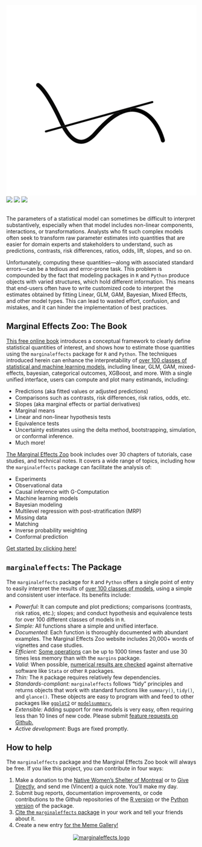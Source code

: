 

![](man/figures/mfx_slopes.png) <br>
<a href = "https://github.com/vincentarelbundock/marginaleffects/blob/main/LICENSE.md" target = "_blank"><img src="https://img.shields.io/badge/license-GPLv3-blue"></a>
<a href = "https://marginaleffects.com" target = "_blank"><img src="https://img.shields.io/static/v1?label=Website&message=Visit&color=blue"></a>
<a href = "https://marginaleffects.com" target = "_blank"><img src="https://cranlogs.r-pkg.org/badges/grand-total/marginaleffects"></a>
<br><br>

The parameters of a statistical model can sometimes be difficult to
interpret substantively, especially when that model includes non-linear
components, interactions, or transformations. Analysts who fit such
complex models often seek to transform raw parameter estimates into
quantities that are easier for domain experts and stakeholders to
understand, such as predictions, contrasts, risk differences, ratios,
odds, lift, slopes, and so on.

Unfortunately, computing these quantities—along with associated standard
errors—can be a tedious and error-prone task. This problem is compounded
by the fact that modeling packages in `R` and `Python` produce objects
with varied structures, which hold different information. This means
that end-users often have to write customized code to interpret the
estimates obtained by fitting Linear, GLM, GAM, Bayesian, Mixed Effects,
and other model types. This can lead to wasted effort, confusion, and
mistakes, and it can hinder the implementation of best practices.

## Marginal Effects Zoo: The Book

[This free online book](https://marginaleffects.com/) introduces a
conceptual framework to clearly define statistical quantities of
interest, and shows how to estimate those quantities using the
`marginaleffects` package for `R` and `Python`. The techniques
introduced herein can enhance the interpretability of [over 100 classes
of statistical and machine learning
models](https://marginaleffects.com/vignettes/supported_models.html),
including linear, GLM, GAM, mixed-effects, bayesian, categorical
outcomes, XGBoost, and more. With a single unified interface, users can
compute and plot many estimands, including:

- Predictions (aka fitted values or adjusted predictions)
- Comparisons such as contrasts, risk differences, risk ratios, odds,
  etc.
- Slopes (aka marginal effects or partial derivatives)
- Marginal means
- Linear and non-linear hypothesis tests
- Equivalence tests
- Uncertainty estimates using the delta method, bootstrapping,
  simulation, or conformal inference.
- Much more!

[The Marginal Effects Zoo](https://marginaleffects.com/) book includes
over 30 chapters of tutorials, case studies, and technical notes. It
covers a wide range of topics, including how the `marginaleffects`
package can facilitate the analysis of:

- Experiments
- Observational data
- Causal inference with G-Computation
- Machine learning models
- Bayesian modeling
- Multilevel regression with post-stratification (MRP)
- Missing data
- Matching
- Inverse probability weighting
- Conformal prediction

[Get started by clicking
here!](https://marginaleffects.com/vignettes/get_started.html)

## `marginaleffects`: The Package

The `marginaleffects` package for `R` and `Python` offers a single point
of entry to easily interpret the results of [over 100 classes of
models,](https://marginaleffects.com/vignettes/supported_models.html)
using a simple and consistent user interface. Its benefits include:

- *Powerful:* It can compute and plot predictions; comparisons
  (contrasts, risk ratios, etc.); slopes; and conduct hypothesis and
  equivalence tests for over 100 different classes of models in `R`.
- *Simple:* All functions share a simple and unified interface.
- *Documented*: Each function is thoroughly documented with abundant
  examples. The Marginal Effects Zoo website includes 20,000+ words of
  vignettes and case studies.
- *Efficient:* [Some
  operations](https://marginaleffects.com/vignettes/performance.html)
  can be up to 1000 times faster and use 30 times less memory than with
  the `margins` package.  
- *Valid:* When possible, [numerical results are
  checked](https://marginaleffects.com/vignettes/supported_models.html)
  against alternative software like `Stata` or other `R` packages.
- *Thin:* The `R` package requires relatively few dependencies.
- *Standards-compliant:* `marginaleffects` follows “tidy” principles and
  returns objects that work with standard functions like `summary()`,
  `tidy()`, and `glance()`. These objects are easy to program with and
  feed to other packages like
  [`ggplot2`](https://marginaleffects.com/vignettes/plot.html) or
  [`modelsummary`.](https://marginaleffects.com/vignettes/tables.html)
- *Extensible:* Adding support for new models is very easy, often
  requiring less than 10 lines of new code. Please submit [feature
  requests on
  Github.](https://github.com/vincentarelbundock/marginaleffects/issues)
- *Active development*: Bugs are fixed promptly.

## How to help

The `marginaleffects` package and the Marginal Effects Zoo book will
always be free. If you like this project, you can contribute in four
ways:

1.  Make a donation to the [Native Women’s Shelter of
    Montreal](https://www.nwsm.info/) or to [Give
    Directly](https://www.givedirectly.org/), and send me (Vincent) a
    quick note. You’ll make my day.
2.  Submit bug reports, documentation improvements, or code
    contributions to the Github repositories of the [R
    version](https://github.com/vincentarelbundock/marginaleffects) or
    the [Python
    version](https://github.com/vincentarelbundock/pymarginaleffects) of
    the package.
3.  [Cite the `marginaleffects`
    package](https://marginaleffects.com/CITATION.html) in your work and
    tell your friends about it.
4.  Create a new entry [for the Meme
    Gallery!](https://marginaleffects.com/vignettes/meme.html)

<div align="center">

<a href="https://marginaleffects.com">
<img src="https://user-images.githubusercontent.com/987057/134899484-e3392510-2e94-4c39-9830-53356fa5feed.png" align="center" alt="marginaleffects logo" width="200" />
</a>

</div>
